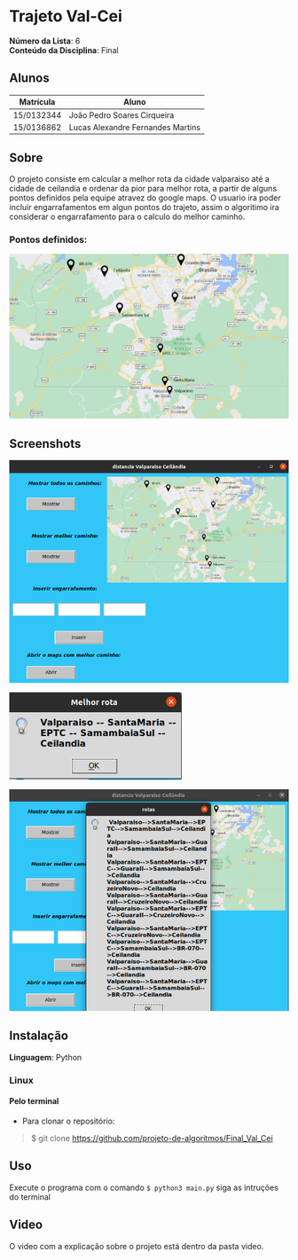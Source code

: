 # Trajeto Val-Cei

**Número da Lista**: 6<br>
**Conteúdo da Disciplina**: Final<br>

## Alunos
|Matrícula | Aluno |
| -- | -- |
| 15/0132344  |  João Pedro Soares Cirqueira |
| 15/0136862  |  Lucas Alexandre Fernandes Martins |

## Sobre 
O projeto consiste em calcular a melhor rota da cidade valparaiso até a cidade de ceilandia e ordenar da pior para melhor rota, a partir de alguns pontos definidos pela equipe atravez do google maps. O usuario ira poder incluir engarrafamentos em algun pontos do trajeto, assim o algoritimo ira considerar o engarrafamento para o calculo do melhor caminho.

### Pontos definidos:
![Pontos](./assets/valparaiso_ceilandia.jpeg)

## Screenshots
![Opção 1](./assets/print1.png)

![Opção 2](./assets/print2.png)

![Opção 3](./assets/print3.png)


## Instalação 
**Linguagem**: Python<br>

### Linux

#### Pelo terminal
- Para clonar o repositório:
> $ git clone https://github.com/projeto-de-algoritmos/Final_Val_Cei

## Uso 
Execute o programa com o comando 
``` $ python3 main.py ```
siga as intruções do terminal

## Video 

O video com a explicação sobre o projeto está dentro da pasta video.